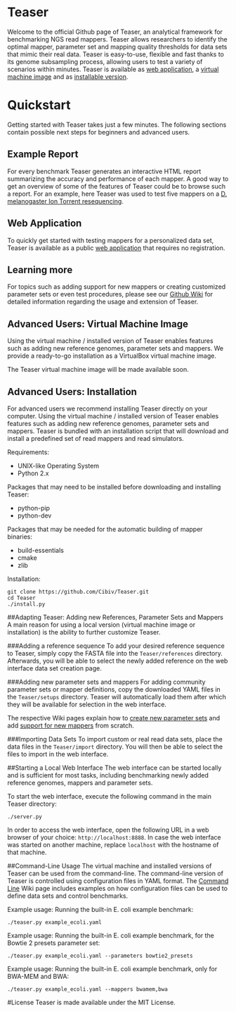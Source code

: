 # Teaser
Welcome to the official Github page of Teaser, an analytical framework for benchmarking NGS read mappers. Teaser allows researchers to identify the optimal mapper, parameter set and mapping quality thresholds for data sets that mimic their real data. Teaser is easy-to-use, flexible and fast thanks to its genome subsampling process, allowing users to test a variety of scenarios within minutes. Teaser is available as [web application](http://teaser.cibiv.univie.ac.at), a [virtual machine image](https://github.com/Cibiv/Teaser#advanced-users-virtual-machine-image) and as [installable version](https://github.com/Cibiv/Teaser#advanced-users-installation).

# Quickstart
Getting started with Teaser takes just a few minutes. The following sections contain possible next steps for beginners and advanced users.

## Example Report
For every benchmark Teaser generates an interactive HTML report summarizing the accuracy and performance of each mapper. A good way to get an overview of some of the features of Teaser could be to browse such a report. For an example, here Teaser was used to test five mappers on a [D. melanogaster Ion Torrent resequencing](http://teaser.cibiv.univie.ac.at/static/dataset_gallery/D3_n.html).

## Web Application
To quickly get started with testing mappers for a personalized data set, Teaser is available as a public [web application](http://teaser.cibiv.univie.ac.at) that requires no registration.

## Learning more
For topics such as adding support for new mappers or creating customized parameter sets or even test procedures, please see our [Github Wiki](https://github.com/Cibiv/Teaser/wiki) for detailed information regarding the usage and extension of Teaser.

## Advanced Users: Virtual Machine Image
Using the virtual machine / installed version of Teaser enables features such as adding new reference genomes, parameter sets and mappers. We provide a ready-to-go installation as a VirtualBox virtual machine image.

The Teaser virtual machine image will be made available soon.

## Advanced Users: Installation
For advanced users we recommend installing Teaser directly on your computer. Using the virtual machine / installed version of Teaser enables features such as adding new reference genomes, parameter sets and mappers. Teaser is bundled with an installation script that will download and install a predefined set of read mappers and read simulators.

Requirements:
* UNIX-like Operating System
* Python 2.x

Packages that may need to be installed before downloading and installing Teaser:
* python-pip
* python-dev

Packages that may be needed for the automatic building of mapper binaries:
* build-essentials
* cmake
* zlib

Installation:
```
git clone https://github.com/Cibiv/Teaser.git
cd Teaser
./install.py
```

##Adapting Teaser: Adding new References, Parameter Sets and Mappers
A main reason for using a local version (virtual machine image or installation) is the ability to further customize Teaser.

###Adding a reference sequence
To add your desired reference sequence to Teaser, simply copy the FASTA file into the `Teaser/references` directory. Afterwards, you will be able to select the newly added reference on the web interface data set creation page.

###Adding new parameter sets and mappers
For adding community parameter sets or mapper definitions, copy the downloaded YAML files in the `Teaser/setups` directory. Teaser will automatically load them after which they will be available for selection in the web interface.

The respective Wiki pages explain how to [create new parameter sets](https://github.com/Cibiv/Teaser/wiki/Mapper-Parameters) and add [support for new mappers](https://github.com/Cibiv/Teaser/wiki/Mappers) from scratch.

###Importing Data Sets
To import custom or real read data sets, place the data files in the `Teaser/import` directory. You will then be able to select the files to import in the web interface.

##Starting a Local Web Interface
The web interface can be started locally and is sufficient for most tasks, including benchmarking newly added reference genomes, mappers and parameter sets.

To start the web interface, execute the following command in the main Teaser directory:
```
./server.py
```

In order to access the web interface, open the following URL in a web browser of your choice: `http://localhost:8888`. In case the web interface was started on another machine, replace `localhost` with the hostname of that machine.

##Command-Line Usage
The virtual machine and installed versions of Teaser can be used from the command-line. The command-line version of Teaser is controlled using configuration files in YAML format. The [Command Line](https://github.com/Cibiv/Teaser/wiki/Command-Line) Wiki page includes examples on how configuration files can be used to define data sets and control benchmarks.

Example usage: Running the built-in E. coli example benchmark:
```
./teaser.py example_ecoli.yaml
```

Example usage: Running the built-in E. coli example benchmark, for the Bowtie 2 presets parameter set:
```
./teaser.py example_ecoli.yaml --parameters bowtie2_presets
```

Example usage: Running the built-in E. coli example benchmark, only for BWA-MEM and BWA:
```
./teaser.py example_ecoli.yaml --mappers bwamem,bwa
```

#License
Teaser is made available under the MIT License.
